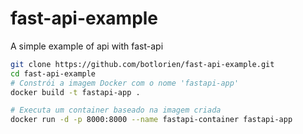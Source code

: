 # fast-api-example
A simple example of api with fast-api
```bash
git clone https://github.com/botlorien/fast-api-example.git
cd fast-api-example
# Constrói a imagem Docker com o nome 'fastapi-app'
docker build -t fastapi-app .

# Executa um container baseado na imagem criada
docker run -d -p 8000:8000 --name fastapi-container fastapi-app
```
